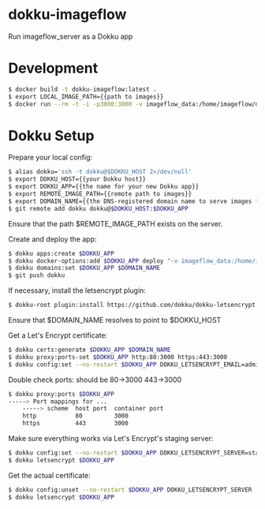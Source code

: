# dokku-imageflow

Run imageflow_server as a Dokku app

# Development

```sh
$ docker build -t dokku-imageflow:latest .
$ export LOCAL_IMAGE_PATH={{path to images}}
$ docker run --rm -t -i -p3000:3000 -v imageflow_data:/home/imageflow/data -v $LOCAL_IMAGE_PATH:/home/imageflow/images dokku-imageflow:latest
```

# Dokku Setup

Prepare your local config:

```sh
$ alias dokku='ssh -t dokku@$DOKKU_HOST 2>/dev/null'
$ export DOKKU_HOST={{your Dokku host}}
$ export DOKKU_APP={{the name for your new Dokku app}}
$ export REMOTE_IMAGE_PATH={{remote path to images}}
$ export DOMAIN_NAME={{the DNS-registered domain name to serve images from}}
$ git remote add dokku dokku@$DOKKU_HOST:$DOKKU_APP
```

Ensure that the path $REMOTE_IMAGE_PATH exists on the server.

Create and deploy the app:

```sh
$ dokku apps:create $DOKKU_APP
$ dokku docker-options:add $DOKKU_APP deploy "-v imageflow_data:/home/imageflow/data -v $REMOTE_IMAGE_PATH:/home/imageflow/images"
$ dokku domains:set $DOKKU_APP $DOMAIN_NAME
$ git push dokku
```

If necessary, install the letsencrypt plugin:

```sh
$ dokku-root plugin:install https://github.com/dokku/dokku-letsencrypt.git
```

Ensure that $DOMAIN_NAME resolves to point to $DOKKU_HOST

Get a Let's Encrypt certificate:

```sh
$ dokku certs:generate $DOKKU_APP $DOMAIN_NAME
$ dokku proxy:ports-set $DOKKU_APP http:80:3000 https:443:3000
$ dokku config:set --no-restart $DOKKU_APP DOKKU_LETSENCRYPT_EMAIL=admin@$DOMAIN_NAME
```

Double check ports: should be 80->3000 443->3000

```sh
$ dokku proxy:ports $DOKKU_APP
-----> Port mappings for ...
    -----> scheme  host port  container port
    http           80         3000
    https          443        3000
```

Make sure everything works via Let's Encrypt's staging server:

```sh
$ dokku config:set --no-restart $DOKKU_APP DOKKU_LETSENCRYPT_SERVER=staging
$ dokku letsencrypt $DOKKU_APP
```

Get the actual certificate:

```sh
$ dokku config:unset --no-restart $DOKKU_APP DOKKU_LETSENCRYPT_SERVER
$ dokku letsencrypt $DOKKU_APP
```
